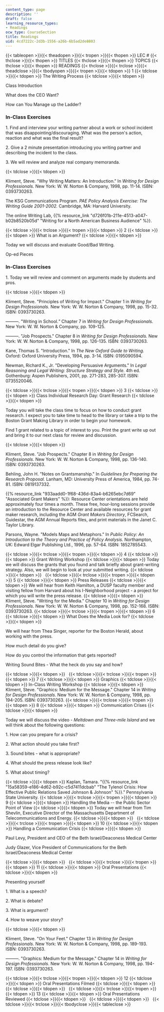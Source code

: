 ```yaml
---
content_type: page
description: ''
draft: false
learning_resource_types:
- Readings
ocw_type: CourseSection
title: Readings
uid: 4cd7222c-2d3b-1556-a26b-6b5ad2de8803
---
```

{{< tableopen >}}{{< theadopen >}}{{< tropen >}}{{< thopen >}}
LEC #
{{< thclose >}}{{< thopen >}}
TITLES
{{< thclose >}}{{< thopen >}}
TOPICS
{{< thclose >}}{{< thopen >}}
READINGS
{{< thclose >}}{{< trclose >}}{{< theadclose >}}{{< tbodyopen >}}{{< tropen >}}{{< tdopen >}}
1
{{< tdclose >}}{{< tdopen >}}
The Writing Process
{{< tdclose >}}{{< tdopen >}}

Class Introduction

What does the CEO Want?

How can You Manage up the Ladder?

### In-Class Exercises

1\. Find and interview your writing partner about a work or school incident that was disappointing/discouraging. What was the person's action, reaction and what was the final result?

2\. Give a 2 minute presentation introducing you writing partner and describing the incident to the class.

3\. We will review and analyze real company memoranda.

{{< tdclose >}}{{< tdopen >}}

Kliment, Steve. "Why Writing Matters: An Introduction." In *Writing for Design Professionals.* New York: W. W. Norton & Company, 1998, pp. 11-14. ISBN: 0393730263.

The KSG Communications Program. *PAE Policy Analysis Exercise: The Writing Guide 2001-2002.* Cambridge, MA: Harvard University.

The online Writing Lab, {{% resource_link "d726f01b-211e-4513-a047-b02b8520b05d" "Writing for a North American Business Audience" %}}.

{{< tdclose >}}{{< trclose >}}{{< tropen >}}{{< tdopen >}}
2
{{< tdclose >}}{{< tdopen >}}
What is an Argument?
{{< tdclose >}}{{< tdopen >}}

Today we will discuss and evaluate Good/Bad Writing.

Op-ed Pieces

### In-Class Exercises

1\. Today we will review and comment on arguments made by students and pros.

{{< tdclose >}}{{< tdopen >}}

Kliment, Steve. "Principles of Writing for Impact." Chapter 1 in *Writing for Design Professionals.* New York: W. W. Norton & Company, 1998, pp. 15-32. ISBN: 0393730263.

———. "Writing in School.*"* Chapter 7 in *Writing for Design Professionals.* New York: W. W. Norton & Company, pp. 109-125.

———. "Job Prospects." Chapter 8 in *Writing for Design Professionals.* New York: W. W. Norton & Company, 1998, pp. 126-135. ISBN: 0393730263.

Kane, Thomas S. "Introduction." In *The New Oxford Guide to Writing.* Oxford: Oxford University Press, 1994, pp. 3-14. ISBN: 0195090594.

Newman, Richard K., Jr. "Developing Persuasive Arguments." In *Legal Reasoning and Legal Writing: Structure Strategy and Style.* 4th ed. Gothenburg: Aspen Publishers, 2001, pp. 271-283, 285-307. ISBN: 0735520046.

{{< tdclose >}}{{< trclose >}}{{< tropen >}}{{< tdopen >}}
3
{{< tdclose >}}{{< tdopen >}}
Class Individual Research Day: Grant Research
{{< tdclose >}}{{< tdopen >}}

Today you will take the class time to focus on how to conduct grant research. I expect you to take time to head to the library or take a trip to the Boston Grant Making Library in order to begin your homework.

Find 1 grant related to a topic of interest to you. Print the grant write up out and bring it to our next class for review and discussion.

{{< tdclose >}}{{< tdopen >}}

Kliment, Steve. "Job Prospects." Chapter 8 in *Writing for Design Professionals*. New York: W. W. Norton & Company, 1998, pp. 136-140. ISBN: 0393730263.

Behling, John H. "Notes on Grantsmanship." In *Guidelines for Preparing the Research Proposal.* Lanham, MD: University Press of America, 1984, pp. 74-81. ISBN: 0819137332.

{{% resource_link "933aadd0-1f68-436d-83a4-b6265ebc7d69" "Associated Grant Makers" %}}: Resource Center orientations are held approximately four times a month. These free, hour-long sessions provide an introduction to the Resource Center and available resources for grant maker research, including the AGM *Grant Makers Directory*, FCSearch, Guidestar, the AGM Annual Reports files, and print materials in the Janet C. Taylor Library.

Parsons, Wayne. "Models Maps and Metaphors." In *Public Policy: An Introduction to the Theory and Practice of Policy Analysis.* Northampton, UK: Edward Elgar Publishing Ltd., 1996, pp. 57-64. ISBN: 1852785543.

{{< tdclose >}}{{< trclose >}}{{< tropen >}}{{< tdopen >}}
4
{{< tdclose >}}{{< tdopen >}}
Grant Writing Workshop
{{< tdclose >}}{{< tdopen >}}
Today we will discuss the grants that you found and talk briefly about grant-writing strategy. Also, we will begin to look at your submitted writing.
{{< tdclose >}}{{< tdopen >}}
 
{{< tdclose >}}{{< trclose >}}{{< tropen >}}{{< tdopen >}}
5
{{< tdclose >}}{{< tdopen >}}
Press Releases
{{< tdclose >}}{{< tdopen >}}
We will hear from Keith Hamilton, a DUSP faculty member and visiting fellow from Harvard about his I-Neighborhood project - a project for which you will write the press release.
{{< tdclose >}}{{< tdopen >}}
Kliment, Steve. "Writing for the Media." Chapter 10 in *Writing for Design Professionals*. New York: W. W. Norton & Company, 1998, pp. 152-168. ISBN: 0393730263.
{{< tdclose >}}{{< trclose >}}{{< tropen >}}{{< tdopen >}}
6
{{< tdclose >}}{{< tdopen >}}
What Does the Media Look for?
{{< tdclose >}}{{< tdopen >}}

We will hear from Thea Singer, reporter for the Boston Herald, about working with the press.

How much detail do you give?

How do you control the information that gets reported?

Writing Sound Bites - What the heck do you say and how?

{{< tdclose >}}{{< tdopen >}}
 
{{< tdclose >}}{{< trclose >}}{{< tropen >}}{{< tdopen >}}
7
{{< tdclose >}}{{< tdopen >}}
Graphics
{{< tdclose >}}{{< tdopen >}}
In-Class Writing Workshop
{{< tdclose >}}{{< tdopen >}}
Kliment, Steve. "Graphics: Medium for the Message." Chapter 14 in *Writing for Design Professionals*. New York: W. W. Norton & Company, 1998, pp. 194-205. ISBN: 0393730263.
{{< tdclose >}}{{< trclose >}}{{< tropen >}}{{< tdopen >}}
8
{{< tdclose >}}{{< tdopen >}}
Communication Crises
{{< tdclose >}}{{< tdopen >}}

Today we will discuss the video - *Meltdown and Three-mile Island* and we will think about the following questions:

1\. How can you prepare for a crisis?

2\. What action should you take first?

3\. Sound bites - what is appropriate?

4\. What should the press release look like?

5\. What about timing?

{{< tdclose >}}{{< tdopen >}}
Kaplan, Tamara. "{{% resource_link "15a58359-e186-4d62-b92c-c5d7411dcbab" "The Tylenol Crisis: How Effective Public Relations Saved Johnson & Johnson" %}}." Pennsylvania State University.
{{< tdclose >}}{{< trclose >}}{{< tropen >}}{{< tdopen >}}
9
{{< tdclose >}}{{< tdopen >}}
Handling the Media -- the Public Sector Point of View
{{< tdclose >}}{{< tdopen >}}
Today we will hear from Tim Shevlin, Executive Director of the Massachusetts Department of Telecommunications and Energy.
{{< tdclose >}}{{< tdopen >}}
 
{{< tdclose >}}{{< trclose >}}{{< tropen >}}{{< tdopen >}}
10
{{< tdclose >}}{{< tdopen >}}
Handling a Communication Crisis
{{< tdclose >}}{{< tdopen >}}

Paul Levy, President and CEO of the Beth Israel/Deaconess Medical Center

Judy Glazer, Vice President of Communications for the Beth Israel/Deaconess Medical Center

{{< tdclose >}}{{< tdopen >}}
 
{{< tdclose >}}{{< trclose >}}{{< tropen >}}{{< tdopen >}}
11
{{< tdclose >}}{{< tdopen >}}
Oral Presentations
{{< tdclose >}}{{< tdopen >}}

Presenting yourself

1\. What is a speech?

2\. What is debate?

3\. What is argument?

4\. How to weave your story?

{{< tdclose >}}{{< tdopen >}}

Kliment, Steve. "On Your Feet." Chapter 13 in *Writing for Design Professionals*. New York: W. W. Norton & Company, 1998, pp. 189-193. ISBN: 0393730263.

———. "Graphics: Medium for the Message." Chapter 14 in *Writing for Design Professionals*. New York: W. W. Norton & Company, 1998, pp. 194-197. ISBN: 0393730263.

{{< tdclose >}}{{< trclose >}}{{< tropen >}}{{< tdopen >}}
12
{{< tdclose >}}{{< tdopen >}}
Oral Presentations Filmed
{{< tdclose >}}{{< tdopen >}}
 
{{< tdclose >}}{{< tdopen >}}
 
{{< tdclose >}}{{< trclose >}}{{< tropen >}}{{< tdopen >}}
13
{{< tdclose >}}{{< tdopen >}}
Oral Presentations Reviewed
{{< tdclose >}}{{< tdopen >}}
 
{{< tdclose >}}{{< tdopen >}}
 
{{< tdclose >}}{{< trclose >}}{{< tbodyclose >}}{{< tableclose >}}